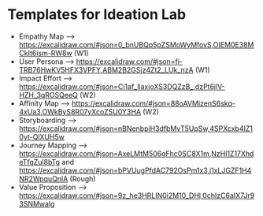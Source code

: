 # Templates for Ideation Lab
- Empathy Map --> https://excalidraw.com/#json=0_bnUBQp5pZSMoWyMfovS,OIEM0E38MCkIt6ism-RW8w (W1)
- User Persona --> https://excalidraw.com/#json=fi-TRB76HwKV5HFX3VPFY,ABM2B2GSjz4Zt2_LUk_nzA  (W1)
- Impact Effort --> https://excalidraw.com/#json=Ci1af_llaxioXS3DQZzB_,dzPt6jlV-HZH_3qROSQeeQ  (W2)
- Affinity Map --> https://excalidraw.com/#json=88oAVMizenS6skq-4xUa3,OWkByS8R07yXcoZSU0Y3HA  (W2)
- Storyboarding --> https://excalidraw.com/#json=nBNenbpiH3dfbMvT5UpSw,4SPXcxb4IZ10yt-QlXUH5w  
- Journey Mapping --> https://excalidraw.com/#json=AxeLMtM506gFhc0SC8X1m,NzHl1Z17XhdeTfqZul8bTg   and   https://excalidraw.com/#json=bPVUugPfdAC792OsPm1x3,j1xLJGZF1H4NR2WpquQnlA (Rough) 
- Value Proposition --> https://excalidraw.com/#json=9z_he3HRLIN0i2M10_DHl,0chIzC6aIX7Jr93SNMwalg
